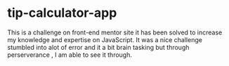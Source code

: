 # tip-calculator-app
This is a challenge on front-end mentor site it has been solved to increase my knowledge and expertise on JavaScript.
It was a nice challenge stumbled into alot of error and it a bit brain tasking but through perserverance , I am able to see it through.

